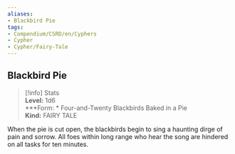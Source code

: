 ```yaml
---
aliases:
- Blackbird Pie
tags:
- Compendium/CSRD/en/Cyphers
- Cypher
- Cypher/Fairy-Tale
---
```


  
## Blackbird Pie  
>[!info] Stats  
> **Level:** 1d6  
> ***Form: * Four-and-Twenty Blackbirds Baked in a Pie  
> **Kind:** FAIRY TALE
  
When the pie is cut open, the blackbirds begin to sing a haunting dirge of pain and sorrow. All foes within long range who hear the song are hindered on all tasks for ten minutes.